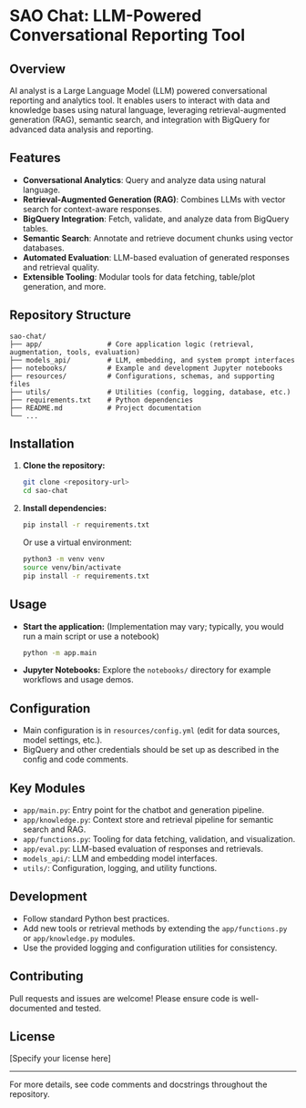 # SAO Chat: LLM-Powered Conversational Reporting Tool

## Overview

AI analyst is a Large Language Model (LLM) powered conversational reporting and analytics tool. It enables users to interact with data and knowledge bases using natural language, leveraging retrieval-augmented generation (RAG), semantic search, and integration with BigQuery for advanced data analysis and reporting.

## Features

- **Conversational Analytics**: Query and analyze data using natural language.
- **Retrieval-Augmented Generation (RAG)**: Combines LLMs with vector search for context-aware responses.
- **BigQuery Integration**: Fetch, validate, and analyze data from BigQuery tables.
- **Semantic Search**: Annotate and retrieve document chunks using vector databases.
- **Automated Evaluation**: LLM-based evaluation of generated responses and retrieval quality.
- **Extensible Tooling**: Modular tools for data fetching, table/plot generation, and more.

## Repository Structure

```
sao-chat/
├── app/                # Core application logic (retrieval, augmentation, tools, evaluation)
├── models_api/         # LLM, embedding, and system prompt interfaces
├── notebooks/          # Example and development Jupyter notebooks
├── resources/          # Configurations, schemas, and supporting files
├── utils/              # Utilities (config, logging, database, etc.)
├── requirements.txt    # Python dependencies
├── README.md           # Project documentation
└── ...
```

## Installation

1. **Clone the repository:**
   ```bash
   git clone <repository-url>
   cd sao-chat
   ```
2. **Install dependencies:**
   ```bash
   pip install -r requirements.txt
   ```
   Or use a virtual environment:
   ```bash
   python3 -m venv venv
   source venv/bin/activate
   pip install -r requirements.txt
   ```

## Usage

- **Start the application:**
  (Implementation may vary; typically, you would run a main script or use a notebook)
  ```bash
  python -m app.main
  ```
- **Jupyter Notebooks:**
  Explore the `notebooks/` directory for example workflows and usage demos.

## Configuration

- Main configuration is in `resources/config.yml` (edit for data sources, model settings, etc.).
- BigQuery and other credentials should be set up as described in the config and code comments.

## Key Modules

- `app/main.py`: Entry point for the chatbot and generation pipeline.
- `app/knowledge.py`: Context store and retrieval pipeline for semantic search and RAG.
- `app/functions.py`: Tooling for data fetching, validation, and visualization.
- `app/eval.py`: LLM-based evaluation of responses and retrievals.
- `models_api/`: LLM and embedding model interfaces.
- `utils/`: Configuration, logging, and utility functions.

## Development

- Follow standard Python best practices.
- Add new tools or retrieval methods by extending the `app/functions.py` or `app/knowledge.py` modules.
- Use the provided logging and configuration utilities for consistency.

## Contributing

Pull requests and issues are welcome! Please ensure code is well-documented and tested.

## License

[Specify your license here]

---

For more details, see code comments and docstrings throughout the repository.
